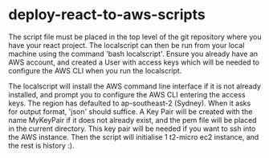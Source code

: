 # deploy-react-to-aws-scripts

The script file must be placed in the top level of the git repository where you have your react project.
The localscript can then be run from your local machine using the command 'bash localscript'.
Ensure you already have an AWS account, and created a User with access keys which will be needed to configure the AWS CLI when you run the localscript.

The localscript will install the AWS command line interface if it is not already installed, and prompt you to configure the AWS CLI entering the access keys. The region has defaulted to ap-southeast-2 (Sydney). When it asks for output format, 'json' should suffice.
A Key Pair will be created with the name MyKeyPair if it does not already exist, and the pem file will be placed in the current directory. This key pair will be needed if you want to ssh into the AWS instance.
Then the script will initialise 1 t2-micro ec2 instance, and the rest is history :).
